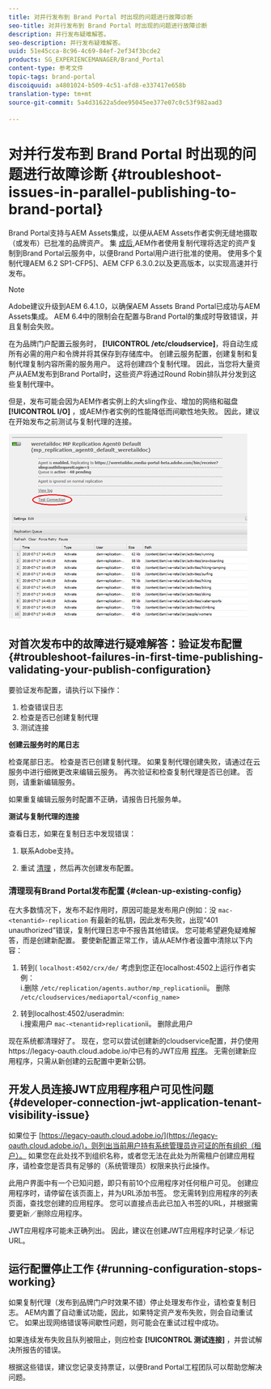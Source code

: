 ```yaml
---
title: 对并行发布到 Brand Portal 时出现的问题进行故障诊断
seo-title: 对并行发布到 Brand Portal 时出现的问题进行故障诊断
description: 并行发布疑难解答。
seo-description: 并行发布疑难解答。
uuid: 51e45cca-8c96-4c69-84ef-2ef34f3bcde2
products: SG_EXPERIENCEMANAGER/Brand_Portal
content-type: 参考文件
topic-tags: brand-portal
discoiquuid: a4801024-b509-4c51-afd8-e337417e658b
translation-type: tm+mt
source-git-commit: 5a4d31622a5dee95045ee377e07c0c53f982aad3

---
```



# 对并行发布到 Brand Portal 时出现的问题进行故障诊断 {#troubleshoot-issues-in-parallel-publishing-to-brand-portal}

Brand Portal支持与AEM Assets集成，以便从AEM Assets作者实例无缝地摄取（或发布）已批准的品牌资产。 集 [成后](https://helpx.adobe.com/experience-manager/6-5/assets/using/brand-portal-configuring-integration.html),AEM作者使用复制代理将选定的资产复制到Brand Portal云服务中，以便Brand Portal用户进行批准的使用。 使用多个复制代理AEM 6.2 SP1-CFP5]、AEM CFP 6.3.0.2以及更高版本，以实现高速并行发布。

>[!NOTE]
>
>Adobe建议升级到AEM 6.4.1.0，以确保AEM Assets Brand Portal已成功与AEM Assets集成。 AEM 6.4中的限制会在配置与Brand Portal的集成时导致错误，并且复制会失败。

在为品牌门户配置云服务时， **[!UICONTROL /etc/cloudservice]**，将自动生成所有必需的用户和令牌并将其保存到存储库中。 创建云服务配置，创建复制和复制代理复制内容所需的服务用户。 这将创建四个复制代理。 因此，当您将大量资产从AEM发布到Brand Portal时，这些资产将通过Round Robin排队并分发到这些复制代理中。

但是，发布可能会因为AEM作者实例上的大sling作业、增加的网络和磁盘 **[!UICONTROL I/O]** ，或AEM作者实例的性能降低而间歇性地失败。 因此，建议在开始发布之前测试与复制代理的连接。

![](assets/test-connection.png)

## 对首次发布中的故障进行疑难解答：验证发布配置 {#troubleshoot-failures-in-first-time-publishing-validating-your-publish-configuration}

要验证发布配置，请执行以下操作：

1. 检查错误日志
1. 检查是否已创建复制代理
1. 测试连接

**创建云服务时的尾日志**

检查尾部日志。 检查是否已创建复制代理。 如果复制代理创建失败，请通过在云服务中进行细微更改来编辑云服务。 再次验证和检查复制代理是否已创建。 否则，请重新编辑服务。

如果重复编辑云服务时配置不正确，请报告日托服务单。

**测试与复制代理的连接**

查看日志，如果在复制日志中发现错误：

1. 联系Adobe支持。

1. 重试 [清理](../using/troubleshoot-parallel-publishing.md#clean-up-existing-config) ，然后再次创建发布配置。

<!--
Comment Type: remark
Last Modified By: Mini Gulati (mgulati)
Last Modified Date: 2018-06-21T22:56:21.256-0400
<p>?? check and compare public key. At times public key is different</p>
<p>?? another thing to check in /useradmin</p>
-->

### 清理现有Brand Portal发布配置 {#clean-up-existing-config}

在大多数情况下，发布不起作用时，原因可能是发布用户(例如：没 `mac-<tenantid>-replication` 有最新的私钥，因此发布失败，出现“401 unauthorized”错误，复制代理日志中不报告其他错误。 您可能希望避免疑难解答，而是创建新配置。 要使新配置正常工作，请从AEM作者设置中清除以下内容：

1. 转到( `localhost:4502/crx/de/` 考虑到您正在localhost:4502上运行作者实例：\
   i.删除 `/etc/replication/agents.author/mp_replication`ii。 删除 `/etc/cloudservices/mediaportal/<config_name>`

1. 转到localhost:4502/useradmin:\
   i.搜索用户 `mac-<tenantid>replication`ii。 删除此用户

现在系统都清理好了。 现在，您可以尝试创建新的cloudservice配置，并仍使用https://legacy-oauth.cloud.adobe.io/中已有的JWT应用 [程序](https://legacy-oauth.cloud.adobe.io/)。 无需创建新应用程序，只需从新创建的云配置中更新公钥。

## 开发人员连接JWT应用程序租户可见性问题 {#developer-connection-jwt-application-tenant-visibility-issue}

如果位于 [https://legacy-oauth.cloud.adobe.io/](https://legacy-oauth.cloud.adobe.io/)，则列出当前用户持有系统管理员许可证的所有组织（租户）。 如果您在此处找不到组织名称，或者您无法在此处为所需租户创建应用程序，请检查您是否具有足够的（系统管理员）权限来执行此操作。

此用户界面中有一个已知问题，即只有前10个应用程序对任何租户可见。 创建应用程序时，请停留在该页面上，并为URL添加书签。 您无需转到应用程序的列表页面，查找您创建的应用程序。 您可以直接点击此已加入书签的URL，并根据需要更新／删除应用程序。

JWT应用程序可能未正确列出。 因此，建议在创建JWT应用程序时记录／标记URL。

## 运行配置停止工作 {#running-configuration-stops-working}

<!--
Comment Type: draft

<p>If the running configuration stops working, either of the following two possibilities
<g class="gr_ gr_15 gr-alert gr_gramm gr_inline_cards gr_run_anim Grammar multiReplace" data-gr-id="15" id="15" style="font-size: 12px;">
are
</g> there:</p>
<p>1.
<g class="gr_ gr_14 gr-alert gr_gramm gr_inline_cards gr_run_anim Grammar only-ins doubleReplace replaceWithoutSep" data-gr-id="14" id="14">
Connection
</g> has failed, or</p>
<p>2. Publish has failed with permission to dam-replication-service denied, while connection has passed </p>
<p>If the connection has failed [1], the
<g class="gr_ gr_10 gr-alert gr_spell gr_inline_cards gr_run_anim ContextualSpelling ins-del multiReplace" data-gr-id="10" id="10">
fail safe
</g> way to fix it is to <a href="../using/troubleshoot-parallel-publishing.md#main-pars-header-1664955658">clean up</a> the existing Brand Portal publish configuration and recreate a publish configuration. </p>
<p>However, if the
<g class="gr_ gr_18 gr-alert gr_spell gr_inline_cards gr_run_anim ContextualSpelling" data-gr-id="18" id="18">
publish
</g> has failed with
<g class="gr_ gr_16 gr-alert gr_gramm gr_inline_cards gr_run_anim Grammar only-ins doubleReplace replaceWithoutSep" data-gr-id="16" id="16">
permission
</g> denied to dam-replication-service, raise a support ticket.</p>
-->

如果复制代理（发布到品牌门户时效果不错）停止处理发布作业，请检查复制日志。 AEM内置了自动重试功能，因此，如果特定资产发布失败，则会自动重试它。 如果出现网络错误等间歇性问题，则可能会在重试过程中成功。

如果连续发布失败且队列被阻止，则应检查 **[!UICONTROL 测试连接]** ，并尝试解决所报告的错误。

根据这些错误，建议您记录支持票证，以便Brand Portal工程团队可以帮助您解决问题。
